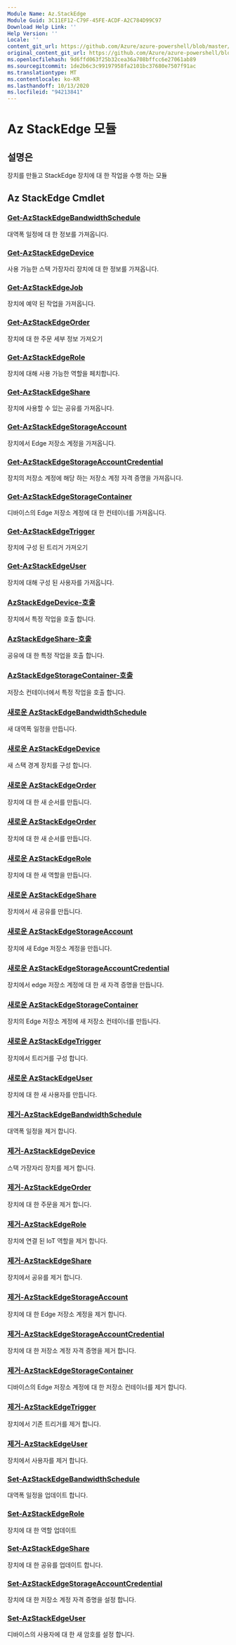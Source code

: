 ```yaml
---
Module Name: Az.StackEdge
Module Guid: 3C11EF12-C79F-45FE-ACDF-A2C784D99C97
Download Help Link: ''
Help Version: ''
Locale: ''
content_git_url: https://github.com/Azure/azure-powershell/blob/master/src/StackEdge/StackEdge/help/Az.StackEdge.md
original_content_git_url: https://github.com/Azure/azure-powershell/blob/master/src/StackEdge/StackEdge/help/Az.StackEdge.md
ms.openlocfilehash: 9d6ffd063f25b32cea36a708bffcc6e27061ab89
ms.sourcegitcommit: 1de2b6c3c99197958fa2101bc37680e7507f91ac
ms.translationtype: MT
ms.contentlocale: ko-KR
ms.lasthandoff: 10/13/2020
ms.locfileid: "94213841"
---
```

# Az StackEdge 모듈
## 설명은
장치를 만들고 StackEdge 장치에 대 한 작업을 수행 하는 모듈

## Az StackEdge Cmdlet
### [Get-AzStackEdgeBandwidthSchedule](Get-AzStackEdgeBandwidthSchedule.md)
대역폭 일정에 대 한 정보를 가져옵니다.

### [Get-AzStackEdgeDevice](Get-AzStackEdgeDevice.md)
사용 가능한 스택 가장자리 장치에 대 한 정보를 가져옵니다.

### [Get-AzStackEdgeJob](Get-AzStackEdgeJob.md)
장치에 예약 된 작업을 가져옵니다.

### [Get-AzStackEdgeOrder](Get-AzStackEdgeOrder.md)
장치에 대 한 주문 세부 정보 가져오기

### [Get-AzStackEdgeRole](Get-AzStackEdgeRole.md)
장치에 대해 사용 가능한 역할을 페치합니다.

### [Get-AzStackEdgeShare](Get-AzStackEdgeShare.md)
장치에 사용할 수 있는 공유를 가져옵니다.

### [Get-AzStackEdgeStorageAccount](Get-AzStackEdgeStorageAccount.md)
장치에서 Edge 저장소 계정을 가져옵니다.

### [Get-AzStackEdgeStorageAccountCredential](Get-AzStackEdgeStorageAccountCredential.md)
장치의 저장소 계정에 해당 하는 저장소 계정 자격 증명을 가져옵니다.

### [Get-AzStackEdgeStorageContainer](Get-AzStackEdgeStorageContainer.md)
디바이스의 Edge 저장소 계정에 대 한 컨테이너를 가져옵니다.

### [Get-AzStackEdgeTrigger](Get-AzStackEdgeTrigger.md)
장치에 구성 된 트리거 가져오기
 

### [Get-AzStackEdgeUser](Get-AzStackEdgeUser.md)
장치에 대해 구성 된 사용자를 가져옵니다.

### [AzStackEdgeDevice-호출](Invoke-AzStackEdgeDevice.md)
장치에서 특정 작업을 호출 합니다.

### [AzStackEdgeShare-호출](Invoke-AzStackEdgeShare.md)
공유에 대 한 특정 작업을 호출 합니다.

### [AzStackEdgeStorageContainer-호출](Invoke-AzStackEdgeStorageContainer.md)
저장소 컨테이너에서 특정 작업을 호출 합니다.

### [새로운 AzStackEdgeBandwidthSchedule](New-AzStackEdgeBandwidthSchedule.md)
새 대역폭 일정을 만듭니다.

### [새로운 AzStackEdgeDevice](New-AzStackEdgeDevice.md)
새 스택 경계 장치를 구성 합니다.

### [새로운 AzStackEdgeOrder](New-AzStackEdgeOrder.md)
장치에 대 한 새 순서를 만듭니다.

### [새로운 AzStackEdgeOrder](New-AzStackEdgeOrder.md)
장치에 대 한 새 순서를 만듭니다.

### [새로운 AzStackEdgeRole](New-AzStackEdgeRole.md)
장치에 대 한 새 역할을 만듭니다.

### [새로운 AzStackEdgeShare](New-AzStackEdgeShare.md)
장치에서 새 공유를 만듭니다.

### [새로운 AzStackEdgeStorageAccount](New-AzStackEdgeStorageAccount.md)
장치에 새 Edge 저장소 계정을 만듭니다.

### [새로운 AzStackEdgeStorageAccountCredential](New-AzStackEdgeStorageAccountCredential.md)
장치에서 edge 저장소 계정에 대 한 새 자격 증명을 만듭니다.

### [새로운 AzStackEdgeStorageContainer](New-AzStackEdgeStorageContainer.md)
장치의 Edge 저장소 계정에 새 저장소 컨테이너를 만듭니다.

### [새로운 AzStackEdgeTrigger](New-AzStackEdgeTrigger.md)
장치에서 트리거를 구성 합니다.

### [새로운 AzStackEdgeUser](New-AzStackEdgeUser.md)
장치에 대 한 새 사용자를 만듭니다.

### [제거-AzStackEdgeBandwidthSchedule](Remove-AzStackEdgeBandwidthSchedule.md)
대역폭 일정을 제거 합니다.

### [제거-AzStackEdgeDevice](Remove-AzStackEdgeDevice.md)
스택 가장자리 장치를 제거 합니다.

### [제거-AzStackEdgeOrder](Remove-AzStackEdgeOrder.md)
장치에 대 한 주문을 제거 합니다.

### [제거-AzStackEdgeRole](Remove-AzStackEdgeRole.md)
장치에 연결 된 IoT 역할을 제거 합니다.

### [제거-AzStackEdgeShare](Remove-AzStackEdgeShare.md)
장치에서 공유를 제거 합니다.

### [제거-AzStackEdgeStorageAccount](Remove-AzStackEdgeStorageAccount.md)
장치에 대 한 Edge 저장소 계정을 제거 합니다.

### [제거-AzStackEdgeStorageAccountCredential](Remove-AzStackEdgeStorageAccountCredential.md)
장치에 대 한 저장소 계정 자격 증명을 제거 합니다.

### [제거-AzStackEdgeStorageContainer](Remove-AzStackEdgeStorageContainer.md)
디바이스의 Edge 저장소 계정에 대 한 저장소 컨테이너를 제거 합니다.

### [제거-AzStackEdgeTrigger](Remove-AzStackEdgeTrigger.md)
장치에서 기존 트리거를 제거 합니다.

### [제거-AzStackEdgeUser](Remove-AzStackEdgeUser.md)
장치에서 사용자를 제거 합니다.

### [Set-AzStackEdgeBandwidthSchedule](Set-AzStackEdgeBandwidthSchedule.md)
대역폭 일정을 업데이트 합니다.

### [Set-AzStackEdgeRole](Set-AzStackEdgeRole.md)
장치에 대 한 역할 업데이트

### [Set-AzStackEdgeShare](Set-AzStackEdgeShare.md)
장치에 대 한 공유를 업데이트 합니다.

### [Set-AzStackEdgeStorageAccountCredential](Set-AzStackEdgeStorageAccountCredential.md)
장치에 대 한 저장소 계정 자격 증명을 설정 합니다.

### [Set-AzStackEdgeUser](Set-AzStackEdgeUser.md)
디바이스의 사용자에 대 한 새 암호를 설정 합니다.


